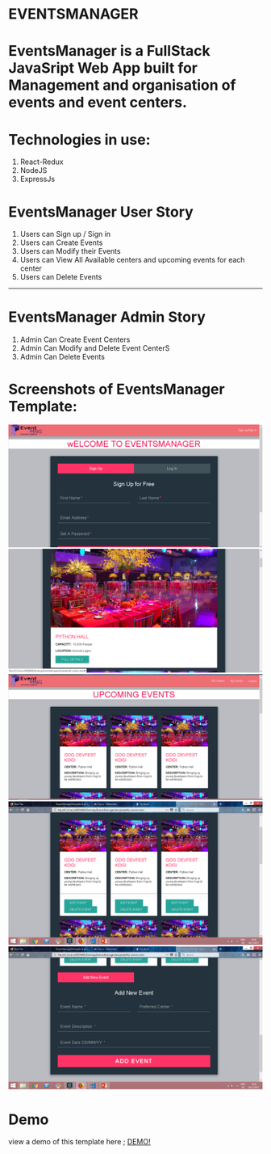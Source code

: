 
# EVENTSMANAGER
<h1>EventsManager is a FullStack JavaSript Web App built for Management and organisation of events and event centers.</h1>

# Technologies in use:
<ol>
    <li>React-Redux</li>
    <li>NodeJS</li>
    <li>ExpressJs</li>
</ol>

# EventsManager User Story
<ol>
    <li>Users can Sign up / Sign in</li>
    <li>Users can Create Events</li>
    <li>Users can Modify their Events</li>
    <li>Users can View All Available centers and upcoming events for each center</li>
    <li>Users can Delete Events</li>
</ol>

<hr>

# EventsManager Admin Story
<ol>
    <li>Admin Can Create Event Centers</li>
    <li>Admin Can Modify and Delete Event CenterS</li>
    <li>Admin Can Delete Events</li>
</ol>

# Screenshots of EventsManager Template:
<img src="template/assets/img/screenshot1.png">
<img src="template/assets/img/screenshot2.png">
<img src="template/assets/img/screenshot3.png">
<img src="template/assets/img/screenshot4.png">
<img src="template/assets/img/screenshot5.png">

# Demo
view a demo of this template here ; <a href="https://leksyib.github.io/EventsManager/Template">DEMO!</a>